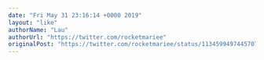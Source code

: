 ```yaml
---
date: "Fri May 31 23:16:14 +0000 2019"
layout: "like"
authorName: "Lau"
authorUrl: "https://twitter.com/rocketmariee"
originalPost: "https://twitter.com/rocketmariee/status/1134599497445707776"
---
```

